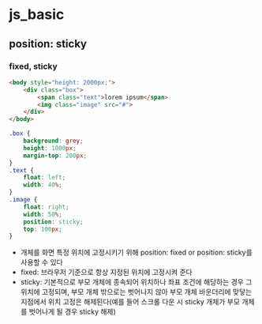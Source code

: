 # js_basic

## position: sticky
### fixed, sticky
```html
<body style="height: 2000px;">
    <div class="box">
        <span class="text">lorem ipsum</span>
        <img class="image" src="#">
    </div>
</body>
```
```css
.box {
    background: grey;
    height: 1000px;
    margin-top: 200px;
}
.text {
    float: left;
    width: 40%;
}
.image {
    float: right;
    width: 50%;
    position: sticky;
    top: 100px;
}
```
- 개체를 화면 특정 위치에 고정시키기 위해 position: fixed or position: sticky를 사용할 수 있다
- fixed: 브라우저 기준으로 항상 지정된 위치에 고정시켜 준다
- sticky: 기본적으로 부모 개체에 종속되어 위치하나 좌표 조건에 해당하는 경우 그 위치에 고정되며, 부모 개체 밖으로는 벗어나지 않아 부모 개체 바운더리에 맞닿는 지점에서 위치 고정은 해제된다(예를 들어 스크롤 다운 시 sticky 개체가 부모 개체를 벗어나게 될 경우 sticky 해제)


